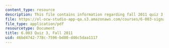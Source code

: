 ```yaml
---
content_type: resource
description: This file contains information regarding fall 2011 quiz 3.
file: https://ol-ocw-studio-app-qa.s3.amazonaws.com/courses/6-003-signals-and-systems-fall-2011/46bd4742778c7596bd80d46c5daa1117_MIT6_003F11_q3.pdf
file_type: application/pdf
resourcetype: Document
title: 6.003 Quiz 3, Fall 2011
uid: 46bd4742-778c-7596-bd80-d46c5daa1117
---
```

